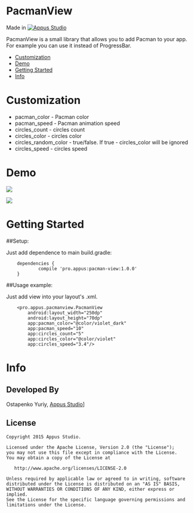 # PacmanView
Made in [![Appus Studio](https://github.com/alexey-kubas-appus/PacmanView/blob/master/images/appus.png)](https://appus.software)

PacmanView is a small library that allows you to add Pacman to your app. For example you can use it instead of ProgressBar.

* [Customization](#customization)
* [Demo](#demo)
* [Getting Started](#getting-started)
* [Info](#info)

# Customization

* pacman_color - Pacman color
* pacman_speed - Pacman animation speed
* circles_count - circles count
* circles_color - circles color
* circles_random_color - true/false. If true - circles_color will be ignored
* circles_speed - circles speed

# Demo

![](https://github.com/alexey-kubas-appus/PacmanView/blob/master/images/main.gif)

![](https://github.com/alexey-kubas-appus/PacmanView/blob/master/images/customized.gif)

# Getting Started

##Setup:

   Just add dependence to main build.gradle:

        dependencies {
                compile 'pro.appus:pacman-view:1.0.0'
        }
   
##Usage example:

   Just add view into your layout's .xml.
   
        <pro.appus.pacmanview.PacmanView
            android:layout_width="250dp"
            android:layout_height="70dp"
            app:pacman_color="@color/violet_dark"
            app:pacman_speed="10"
            app:circles_count="5"
            app:circles_color="@color/violet"
            app:circles_speed="3.4"/>

# Info

## Developed By

Ostapenko Yuriy, [Appus Studio](https://appus.software)]

## License

```
Copyright 2015 Appus Studio.

Licensed under the Apache License, Version 2.0 (the "License");
you may not use this file except in compliance with the License.
You may obtain a copy of the License at

   http://www.apache.org/licenses/LICENSE-2.0

Unless required by applicable law or agreed to in writing, software
distributed under the License is distributed on an "AS IS" BASIS,
WITHOUT WARRANTIES OR CONDITIONS OF ANY KIND, either express or implied.
See the License for the specific language governing permissions and
limitations under the License.
```
